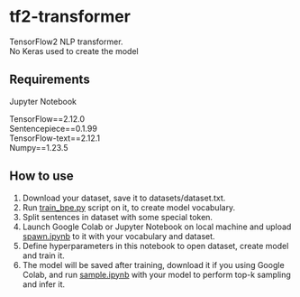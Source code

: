 # tf2-transformer
TensorFlow2 NLP transformer.  
No Keras used to create the model

## Requirements
Jupyter Notebook  

TensorFlow==2.12.0  
Sentencepiece==0.1.99  
TensorFlow-text==2.12.1  
Numpy==1.23.5  

## How to use
1. Download your dataset, save it to datasets/dataset.txt.
2. Run [train_bpe.py](https://github.com/ilnikolaev/tf2-transformer/blob/main/train_bpe.py) script on it, to create model vocabulary.
3. Split sentences in dataset with some special token.
4. Launch Google Colab or Jupyter Notebook on local machine and upload [spawn.ipynb](https://github.com/ilnikolaev/tf2-transformer/blob/main/spawn.ipynb) to it with your vocabulary and dataset.
5. Define hyperparameters in this notebook to open dataset, create model and train it.
6. The model will be saved after training, download it if you using Google Colab, and run [sample.ipynb](https://github.com/ilnikolaev/tf2-transformer/blob/main/sample.ipynb) with your model to perform top-k sampling and infer it.
